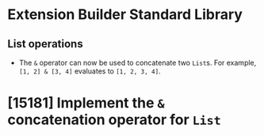 # Extension Builder Standard Library
## List operations

* The `&` operator can now be used to concatenate two `List`s.  For
  example, `[1, 2] & [3, 4]` evaluates to `[1, 2, 3, 4]`.

# [15181] Implement the `&` concatenation operator for `List`
